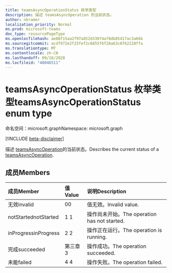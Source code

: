 ```yaml
---
title: teamsAsyncOperationStatus 枚举类型
description: 描述 teamsAsyncOperation 的当前状态。
author: nkramer
localization_priority: Normal
ms.prod: microsoft-teams
doc_type: resourcePageType
ms.openlocfilehash: ae88f15aa2f97a852d33074af8db85417ac3a66b
ms.sourcegitcommit: acdf972e2f25fef2c6855f6f28a63c0762228ffa
ms.translationtype: MT
ms.contentlocale: zh-CN
ms.lasthandoff: 09/18/2020
ms.locfileid: "48046511"
---
```

# <a name="teamsasyncoperationstatus-enum-type"></a><span data-ttu-id="a19e3-103">teamsAsyncOperationStatus 枚举类型</span><span class="sxs-lookup"><span data-stu-id="a19e3-103">teamsAsyncOperationStatus enum type</span></span>

<span data-ttu-id="a19e3-104">命名空间：microsoft.graph</span><span class="sxs-lookup"><span data-stu-id="a19e3-104">Namespace: microsoft.graph</span></span>

[!INCLUDE [beta-disclaimer](../../includes/beta-disclaimer.md)]

<span data-ttu-id="a19e3-105">描述 [teamsAsyncOperation](teamsasyncoperation.md)的当前状态。</span><span class="sxs-lookup"><span data-stu-id="a19e3-105">Describes the current status of a [teamsAsyncOperation](teamsasyncoperation.md).</span></span>

## <a name="members"></a><span data-ttu-id="a19e3-106">成员</span><span class="sxs-lookup"><span data-stu-id="a19e3-106">Members</span></span>

| <span data-ttu-id="a19e3-107">成员</span><span class="sxs-lookup"><span data-stu-id="a19e3-107">Member</span></span> | <span data-ttu-id="a19e3-108">值</span><span class="sxs-lookup"><span data-stu-id="a19e3-108">Value</span></span>| <span data-ttu-id="a19e3-109">说明</span><span class="sxs-lookup"><span data-stu-id="a19e3-109">Description</span></span> |
|:---------------|:--------|:----------|
|<span data-ttu-id="a19e3-110">无效</span><span class="sxs-lookup"><span data-stu-id="a19e3-110">invalid</span></span>|<span data-ttu-id="a19e3-111">0</span><span class="sxs-lookup"><span data-stu-id="a19e3-111">0</span></span>|<span data-ttu-id="a19e3-112">值无效。</span><span class="sxs-lookup"><span data-stu-id="a19e3-112">Invalid value.</span></span>|
|<span data-ttu-id="a19e3-113">notStarted</span><span class="sxs-lookup"><span data-stu-id="a19e3-113">notStarted</span></span>|<span data-ttu-id="a19e3-114">1 </span><span class="sxs-lookup"><span data-stu-id="a19e3-114">1</span></span>|<span data-ttu-id="a19e3-115">操作尚未开始。</span><span class="sxs-lookup"><span data-stu-id="a19e3-115">The operation has not started.</span></span>|
|<span data-ttu-id="a19e3-116">inProgress</span><span class="sxs-lookup"><span data-stu-id="a19e3-116">inProgress</span></span>|<span data-ttu-id="a19e3-117">2 </span><span class="sxs-lookup"><span data-stu-id="a19e3-117">2</span></span>|<span data-ttu-id="a19e3-118">操作正在运行。</span><span class="sxs-lookup"><span data-stu-id="a19e3-118">The operation is running.</span></span>|
|<span data-ttu-id="a19e3-119">完成</span><span class="sxs-lookup"><span data-stu-id="a19e3-119">succeeded</span></span>|<span data-ttu-id="a19e3-120">第三章</span><span class="sxs-lookup"><span data-stu-id="a19e3-120">3</span></span>|<span data-ttu-id="a19e3-121">操作成功。</span><span class="sxs-lookup"><span data-stu-id="a19e3-121">The operation succeeded.</span></span>|
|<span data-ttu-id="a19e3-122">未能</span><span class="sxs-lookup"><span data-stu-id="a19e3-122">failed</span></span>|<span data-ttu-id="a19e3-123">4 </span><span class="sxs-lookup"><span data-stu-id="a19e3-123">4</span></span>|<span data-ttu-id="a19e3-124">操作失败。</span><span class="sxs-lookup"><span data-stu-id="a19e3-124">The operation failed.</span></span>|


